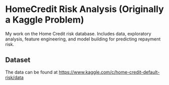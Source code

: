 # HomeCredit Risk Analysis (Originally a Kaggle Problem)

My work on the Home Credit risk database. Includes data, exploratory analysis, feature engineering, and model building for predicting repayment risk.

## Dataset
The data can be found at https://www.kaggle.com/c/home-credit-default-risk/data
